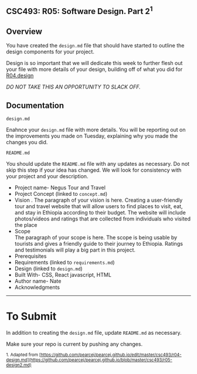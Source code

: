 ## CSC493: R05: Software Design. Part 2<sup>1</sup>

## Overview
You have created the <code>design.md</code> file that should have started to outline the design components for your project.

Design is so important that we will dedicate this week to further flesh out your file with more details of your design, building off of 
what you did for [R04.design](R04.design.md) 

*DO NOT TAKE THIS AN OPPORTUNITY TO SLACK OFF.* 

## Documentation

<code>design.md</code>

Enahnce your <code>design.md</code> file with more details. You will be reporting out on the improvements you made on Tuesday, explaining why you made the changes you did.

<code>README.md</code>

You should update the <code>README.md</code> file with any updates as necessary. Do not skip this step if your idea has changed. We will look for consistency with your project and your description.

- Project name- Negus Tour and Travel
- Project Concept (linked to <code>concept.md</code>)
- Vision<be>
. The paragraph of your vision is here.
Creating a user-friendly tour and travel website that will allow users to find places to visit, eat, and stay in Ethiopia according to their budget. The website will include photos/videos and ratings that are collected from individuals who visited the place
- Scope<br> 
The paragraph of your scope is here.
The scope is being usable by tourists and gives a friendly guide to their journey to Ethiopia. Ratings and testimonials will play a big part in this project. 
- Prerequisites
- Requirements (linked to <code>requirements.md</code>)
- Design (linked to <code>design.md</code>)
- Built With- CSS, React javascript, HTML
- Author name- Nate
- Acknowledgments

---
# To Submit
In addition to creating the <code>design.md</code> file, update <code>README.md</code> as necessary. 

Make sure your repo is current by pushing any changes.

<sub>1. Adapted from [https://github.com/pearcej/pearcej.github.io/edit/master/csc493/r04-design.md](https://github.com/pearcej/pearcej.github.io/blob/master/csc493/r05-design2.md)</sub>
